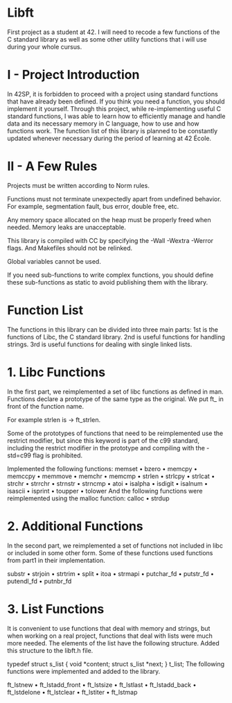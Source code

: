 # Libft
First project as a student at 42. I will need to recode a few functions of the C standard library as well as some other utility functions that i will use during your whole cursus. 

# I - Project Introduction
In 42SP, it is forbidden to proceed with a project using standard functions that have already been defined. If you think you need a function, you should implement it yourself. Through this project, while re-implementing useful C standard functions, I was able to learn how to efficiently manage and handle data and its necessary memory in C language, how to use and how functions work. The function list of this library is planned to be constantly updated whenever necessary during the period of learning at 42 École.

# II - A Few Rules
Projects must be written according to Norm rules.

Functions must not terminate unexpectedly apart from undefined behavior. For example, segmentation fault, bus error, double free, etc.

Any memory space allocated on the heap must be properly freed when needed. Memory leaks are unacceptable.

This library is compiled with CC by specifying the -Wall -Wextra -Werror flags. And Makefiles should not be relinked.

Global variables cannot be used.

If you need sub-functions to write complex functions, you should define these sub-functions as static to avoid publishing them with the library.

# Function List
The functions in this library can be divided into three main parts:
1st is the functions of Libc, the C standard library.
2nd is useful functions for handling strings.
3rd is useful functions for dealing with single linked lists.

# 1. Libc Functions
In the first part, we reimplemented a set of libc functions as defined in man. Functions declare a prototype of the same type as the original. We put ft_ in front of the function name.

For example strlen is -> ft_strlen.

Some of the prototypes of functions that need to be reimplemented use the restrict modifier, but since this keyword is part of the c99 standard, including the restrict modifier in the prototype and compiling with the -std=c99 flag is prohibited.

Implemented the following functions:
memset • bzero • memcpy • memccpy • memmove • memchr • memcmp • strlen • strlcpy • strlcat • strchr • strrchr • strnstr • strncmp • atoi • isalpha • isdigit • isalnum • isascii • isprint • toupper • tolower
And the following functions were reimplemented using the malloc function:
calloc • strdup

# 2. Additional Functions
In the second part, we reimplemented a set of functions not included in libc or included in some other form. Some of these functions used functions from part1 in their implementation.

substr • strjoin • strtrim • split • itoa • strmapi • putchar_fd • putstr_fd • putendl_fd • putnbr_fd

# 3. List Functions
It is convenient to use functions that deal with memory and strings, but when working on a real project, functions that deal with lists were much more needed. The elements of the list have the following structure. Added this structure to the libft.h file.

typedef struct s_list { void *content; struct s_list *next; } t_list; The following functions were implemented and added to the library.

ft_lstnew • ft_lstadd_front • ft_lstsize • ft_lstlast • ft_lstadd_back • ft_lstdelone • ft_lstclear • ft_lstiter • ft_lstmap
